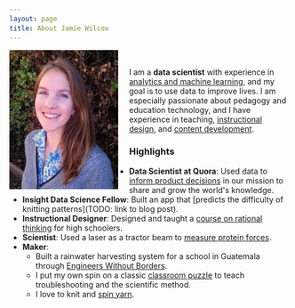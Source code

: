 ```yaml
---
layout: page
title: About Jamie Wilcox
---
```


<div class="projectblock">
<img src="/images/NicePhoto2.png" height="250" align="left" style="margin-right: 20px"/>
<br>

I am a <b>data scientist</b> with experience in <a href="https://www.linkedin.com/in/jamianne-wilcox/">analytics and machine learning</a>, and my goal is to use data to improve lives. I am especially passionate about pedagogy and education technology, and I have experience in teaching, <a href="/2017/06/10/brainhacks">instructional design</a>, and <a href="/2017/06/25/mysterytubes/">content development</a>.

</div>

<!-- This is an easy way to make sure there is always vertical space between the summary block and the highlights. -->
<div class="projectblock">
</div>

### Highlights
* <b>Data Scientist at Quora</b>: Used data to [inform product decisions](https://www.linkedin.com/in/jamianne-wilcox/) in our mission to share and grow the world's knowledge.
* <b>Insight Data Science Fellow</b>: Built an app that [predicts the difficulty of knitting patterns](TODO: link to blog post).
* <b>Instructional Designer</b>: Designed and taught a [course on rational thinking](/2017/06/10/brainhacks) for high schoolers.
* <b>Scientist</b>: Used a laser as a tractor beam to [measure protein forces](https://www.osapublishing.org/ol/abstract.cfm?uri=ol-41-10-2386).
* <b>Maker</b>:
	* Built a rainwater harvesting system for a school in Guatemala through [Engineers Without Borders](https://www.linkedin.com/in/jamianne-wilcox/).
	* I put my own spin on a classic [classroom puzzle](/2017/06/25/mysterytubes/) to teach troubleshooting and the scientific method.
	* I love to knit and [spin yarn](https://www.quora.com/Is-the-spindle-of-a-spinning-wheel-really-as-sharp-as-it-is-in-Sleeping-Beauty/answer/Jamie-Wilcox-17).
